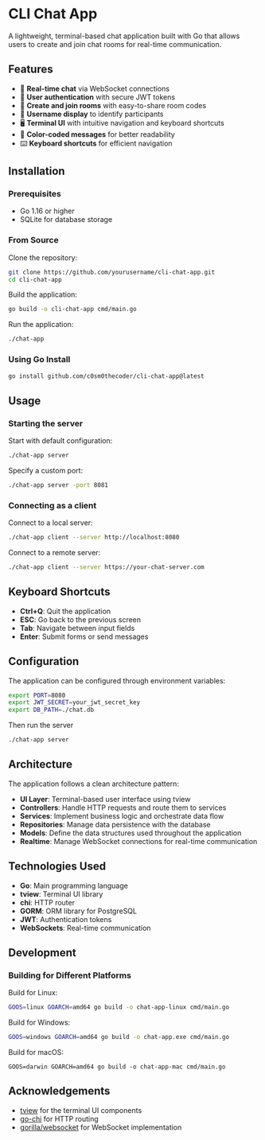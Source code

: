 # CLI Chat App

A lightweight, terminal-based chat application built with Go that allows users to create and join chat rooms for real-time communication.

## Features

- 💬 **Real-time chat** via WebSocket connections
- 🔐 **User authentication** with secure JWT tokens
- 🚪 **Create and join rooms** with easy-to-share room codes
- 👤 **Username display** to identify participants
- 🖥️ **Terminal UI** with intuitive navigation and keyboard shortcuts
- 🌈 **Color-coded messages** for better readability
- ⌨️ **Keyboard shortcuts** for efficient navigation

## Installation

### Prerequisites

- Go 1.16 or higher
- SQLite for database storage

### From Source

Clone the repository:

```bash
git clone https://github.com/yourusername/cli-chat-app.git
cd cli-chat-app
```

Build the application:

```bash
go build -o cli-chat-app cmd/main.go
```

Run the application:

```bash
./chat-app
```

### Using Go Install

```bash
go install github.com/c0sm0thecoder/cli-chat-app@latest
```

## Usage

### Starting the server

Start with default configuration:

```bash
./chat-app server
```

Specify a custom port:

```bash
./chat-app server -port 8081
```

### Connecting as a client

Connect to a local server:

```bash
./chat-app client --server http://localhost:8080
```

Connect to a remote server:

```bash
./chat-app client --server https://your-chat-server.com
```

## Keyboard Shortcuts

- **Ctrl+Q**: Quit the application
- **ESC**: Go back to the previous screen
- **Tab**: Navigate between input fields
- **Enter**: Submit forms or send messages

## Configuration

The application can be configured through environment variables:

```bash
export PORT=8080
export JWT_SECRET=your_jwt_secret_key
export DB_PATH=./chat.db
```

Then run the server

```bash
./chat-app server
```

## Architecture

The application follows a clean architecture pattern:

- **UI Layer**: Terminal-based user interface using tview
- **Controllers**: Handle HTTP requests and route them to services
- **Services**: Implement business logic and orchestrate data flow
- **Repositories**: Manage data persistence with the database
- **Models**: Define the data structures used throughout the application
- **Realtime**: Manage WebSocket connections for real-time communication

## Technologies Used

- **Go**: Main programming language
- **tview**: Terminal UI library
- **chi**: HTTP router
- **GORM**: ORM library for PostgreSQL
- **JWT**: Authentication tokens
- **WebSockets**: Real-time communication

## Development

### Building for Different Platforms

Build for Linux:

```bash
GOOS=linux GOARCH=amd64 go build -o chat-app-linux cmd/main.go
```

Build for Windows:

```bash
GOOS=windows GOARCH=amd64 go build -o chat-app.exe cmd/main.go
```

Build for macOS:

```
GOOS=darwin GOARCH=amd64 go build -o chat-app-mac cmd/main.go
```

## Acknowledgements

- [tview](https://github.com/rivo/tview) for the terminal UI components
- [go-chi](https://github.com/go-chi/chi) for HTTP routing
- [gorilla/websocket](https://github.com/gorilla/websocket) for WebSocket implementation
